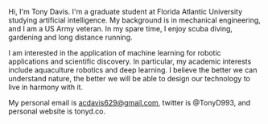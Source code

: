 Hi, I'm Tony Davis. I'm a graduate student at Florida Atlantic University studying artificial intelligence. My background is in mechanical engineering, and I am a US Army veteran. In my spare time, I enjoy scuba diving, gardening and long distance running. 

I am interested in the application of machine learning for robotic applications and scientific discovery. In particular, my academic interests include aquaculture robotics and deep learning. I believe the better we can understand nature, the better we will be able to design our technology to live in harmony with it. 

My personal email is acdavis629@gmail.com, twitter is @TonyD993, and personal website is tonyd.co.

